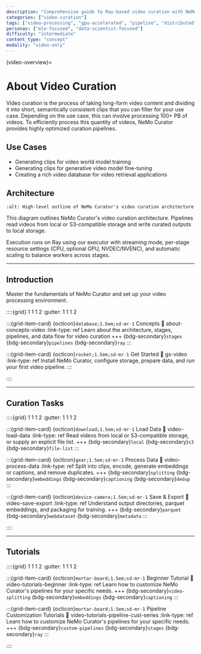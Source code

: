 ```yaml
---
description: "Comprehensive guide to Ray-based video curation with NeMo Curator including splitting and deduplication pipelines for large-scale processing"
categories: ["video-curation"]
tags: ["video-processing", "gpu-accelerated", "pipeline", "distributed", "ray", "splitting", "deduplication", "autoscaling"]
personas: ["mle-focused", "data-scientist-focused"]
difficulty: "intermediate"
content_type: "concept"
modality: "video-only"
---
```


(video-overview)=

# About Video Curation

Video curation is the process of taking long-form video content and dividing it into short, semantically consistent clips that you can filter for your use case.
Depending on the use case, this can involve processing 100+ PB of videos.
To efficiently process this quantity of videos, NeMo Curator provides highly optimized curation pipelines.

## Use Cases

* Generating clips for video world model training
* Generating clips for generative video model fine-tuning
* Creating a rich video database for video retrieval applications

## Architecture

```{image} ../about/concepts/video/_images/video-pipeline-diagram.png
:alt: High-level outline of NeMo Curator's video curation architecture
```

This diagram outlines NeMo Curator's video curation architecture.
Pipelines read videos from local or S3-compatible storage and write curated outputs to local storage.

Execution runs on Ray using our executor with streaming mode, per-stage resource settings (CPU, optional GPU, NVDEC/NVENC), and automatic scaling to balance workers across stages.

---

## Introduction

Master the fundamentals of NeMo Curator and set up your video processing environment.

::::{grid} 1 1 1 2
:gutter: 1 1 1 2

:::{grid-item-card} {octicon}`database;1.5em;sd-mr-1` Concepts
:link: about-concepts-video
:link-type: ref
Learn about the architecture, stages, pipelines, and data flow for video curation
+++
{bdg-secondary}`stages`
{bdg-secondary}`pipelines`
{bdg-secondary}`ray`
:::

:::{grid-item-card} {octicon}`rocket;1.5em;sd-mr-1` Get Started
:link: gs-video
:link-type: ref
Install NeMo Curator, configure storage, prepare data, and run your first video pipeline.
:::

::::

---

## Curation Tasks

::::{grid} 1 1 1 2
:gutter: 1 1 1 2

:::{grid-item-card} {octicon}`download;1.5em;sd-mr-1` Load Data
:link: video-load-data
:link-type: ref
Read videos from local or S3-compatible storage, or supply an explicit file list.
+++
{bdg-secondary}`local`
{bdg-secondary}`s3`
{bdg-secondary}`file-list`
:::

:::{grid-item-card} {octicon}`gear;1.5em;sd-mr-1` Process Data
:link: video-process-data
:link-type: ref
Split into clips, encode, generate embeddings or captions, and remove duplicates.
+++
{bdg-secondary}`splitting`
{bdg-secondary}`embeddings`
{bdg-secondary}`captioning`
{bdg-secondary}`dedup`
:::

:::{grid-item-card} {octicon}`device-camera;1.5em;sd-mr-1` Save & Export
:link: video-save-export
:link-type: ref
Understand output directories, parquet embeddings, and packaging for training.
+++
{bdg-secondary}`parquet`
{bdg-secondary}`webdataset`
{bdg-secondary}`metadata`
:::

::::

---

## Tutorials

::::{grid} 1 1 1 2
:gutter: 1 1 1 2

:::{grid-item-card} {octicon}`mortar-board;1.5em;sd-mr-1` Beginner Tutorial
:link: video-tutorials-beginner
:link-type: ref
Learn how to customize NeMo Curator's pipelines for your specific needs.
+++
{bdg-secondary}`video-splitting`
{bdg-secondary}`embeddings`
{bdg-secondary}`captioning`
:::

:::{grid-item-card} {octicon}`mortar-board;1.5em;sd-mr-1` Pipeline Customization Tutorials
:link: video-tutorials-pipeline-cust-series
:link-type: ref
Learn how to customize NeMo Curator's pipelines for your specific needs.
+++
{bdg-secondary}`custom-pipelines`
{bdg-secondary}`stages`
{bdg-secondary}`ray`
:::

::::

